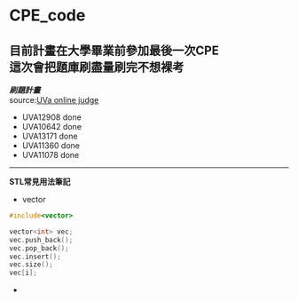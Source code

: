 # CPE_code  

**目前計畫在大學畢業前參加最後一次CPE**  
**這次會把題庫刷盡量刷完不想裸考**  
--- 
***刷題計畫***  
source:[UVa online judge](https://onlinejudge.org/index.php?option=com_frontpage&Itemid=1)  
+ UVA12908 done
+ UVA10642 done
+ UVA13171 done  
+ UVA11360 done  
+ UVA11078 done




--- 
**STL常見用法筆記**  
+ vector 
``` C
#include<vector>

vector<int> vec;
vec.push_back();
vec.pop_back();
vec.insert();
vec.size();
vec[i];

```
+ 





